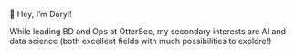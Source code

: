 👋 Hey, I’m Daryl!

While leading BD and Ops at OtterSec, my secondary interests are AI and data science (both excellent fields with much possibilities to explore!)

<!---
Darveloper1/Darveloper1 is a ✨ special ✨ repository because its `README.md` (this file) appears on your GitHub profile.
You can click the Preview link to take a look at your changes.
--->
